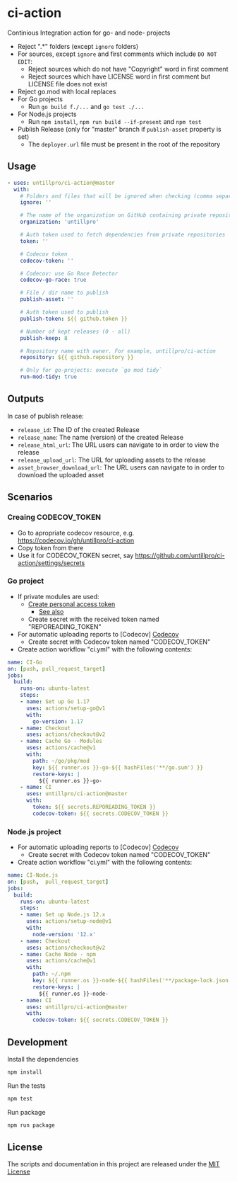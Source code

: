 # ci-action

Continious Integration action for go- and node- projects

* Reject ".*" folders (except `ignore` folders)
* For sources, except `ignore` and first comments which include `DO NOT EDIT`:
  * Reject sources which do not have "Copyright" word in first comment
  * Reject sources which have LICENSE word in first comment but LICENSE file does not exist
* Reject go.mod with local replaces
* For Go projects
  * Run `go build f./...` and `go test ./...`
* For Node.js projects
  * Run `npm install`, `npm run build --if-present` and `npm test`
* Publish Release (only for "master" branch if `publish-asset` property is set)
  * The `deployer.url` file must be present in the root of the repository

## Usage

```yaml
- uses: untillpro/ci-action@master
  with:
    # Folders and files that will be ignored when checking (comma separated)
    ignore: ''

    # The name of the organization on GitHub containing private repositories
    organization: 'untillpro'

    # Auth token used to fetch dependencies from private repositories
    token: ''

    # Codecov token
    codecov-token: ''

    # Codecov: use Go Race Detector
    codecov-go-race: true

    # File / dir name to publish
    publish-asset: ''

    # Auth token used to publish
    publish-token: ${{ github.token }}

    # Number of kept releases (0 - all)
    publish-keep: 8

    # Repository name with owner. For example, untillpro/ci-action
    repository: ${{ github.repository }}

    # Only for go-projects: execute `go mod tidy`
    run-mod-tidy: true
```

## Outputs

In case of publish release:

* `release_id`: The ID of the created Release
* `release_name`: The name (version) of the created Release
* `release_html_url`: The URL users can navigate to in order to view the release
* `release_upload_url`: The URL for uploading assets to the release
* `asset_browser_download_url`: The URL users can navigate to in order to download the uploaded asset

## Scenarios

### Creaing CODECOV_TOKEN

* Go to apropriate codecov resource, e.g. <https://codecov.io/gh/untillpro/ci-action>
* Copy token from there
* Use it for CODECOV_TOKEN secret, say <https://github.com/untillpro/ci-action/settings/secrets>

### Go project

* If private modules are used:
  * [Create personal access token](https://github.com/settings/tokens)
    * [See also](https://help.github.com/en/github/authenticating-to-github/creating-a-personal-access-token-for-the-command-line#creating-a-token)
  * Create secret with the received token named "REPOREADING_TOKEN"
* For automatic uploading reports to [Codecov] [Codecov](https://codecov.io/)
  * Create secret with Codecov token named "CODECOV_TOKEN"
* Create action workflow "ci.yml" with the following contents:

```yaml
name: CI-Go
on: [push, pull_request_target]
jobs:
  build:
    runs-on: ubuntu-latest
    steps:
    - name: Set up Go 1.17
      uses: actions/setup-go@v1
      with:
        go-version: 1.17
    - name: Checkout
      uses: actions/checkout@v2
    - name: Cache Go - Modules
      uses: actions/cache@v1
      with:
        path: ~/go/pkg/mod
        key: ${{ runner.os }}-go-${{ hashFiles('**/go.sum') }}
        restore-keys: |
          ${{ runner.os }}-go-
    - name: CI
      uses: untillpro/ci-action@master
      with:
        token: ${{ secrets.REPOREADING_TOKEN }}
        codecov-token: ${{ secrets.CODECOV_TOKEN }}
```

### Node.js project

* For automatic uploading reports to [Codecov] [Codecov](https://codecov.io/)
  * Create secret with Codecov token named "CODECOV_TOKEN"
* Create action workflow "ci.yml" with the following contents:

```yaml
name: CI-Node.js
on: [push,  pull_request_target]
jobs:
  build:
    runs-on: ubuntu-latest
    steps:
    - name: Set up Node.js 12.x
      uses: actions/setup-node@v1
      with:
        node-version: '12.x'
    - name: Checkout
      uses: actions/checkout@v2
    - name: Cache Node - npm
      uses: actions/cache@v1
      with:
        path: ~/.npm
        key: ${{ runner.os }}-node-${{ hashFiles('**/package-lock.json') }}
        restore-keys: |
          ${{ runner.os }}-node-
    - name: CI
      uses: untillpro/ci-action@master
      with:
        codecov-token: ${{ secrets.CODECOV_TOKEN }}
```

## Development

Install the dependencies

```sh
npm install
```

Run the tests

```sh
npm test
```

Run package

```sh
npm run package
```

## License

The scripts and documentation in this project are released under the [MIT License](LICENSE)
